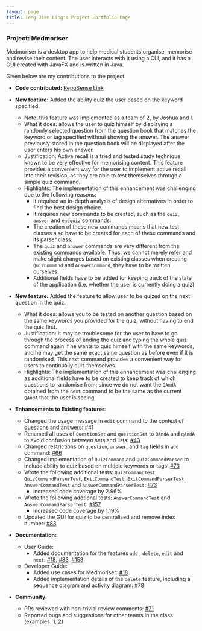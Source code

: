```yaml
---
layout: page
title: Teng Jian Ling's Project Portfolio Page
---
```


### Project: Medmoriser

Medmoriser is a desktop app to help medical students organise, memorise and revise their content. The user interacts with it using a CLI, and it has a GUI created with JavaFX and is written in Java.

Given below are my contributions to the project.

- **Code contributed:** [RepoSense Link](https://nus-cs2103-ay2021s1.github.io/tp-dashboard/#breakdown=true&search=tengjianling)

- **New feature:** Added the ability quiz the user based on the keyword specified.
  - Note: this feature was implemented as a team of 2, by Joshua and I.
  - What it does: allows the user to quiz himself  by displaying a randomly selected question  from the question book that matches the keyword or tag specified without showing the answer. The answer previously stored in the question book will be displayed after the user enters his own answer.
  - Justification: Active recall is a tried and tested study technique known to be very effective for memorising content. This feature provides a convenient way for the user to implement active recall into their revision, as they are able to test themselves through a simple quiz command.
  - Highlights: The implementation of this enhancement was challenging due to the following reasons:
    - It required an in-depth analysis of design alternatives in order to find the best design choice.
    - It  requires new commands to be created, such as the `quiz`,  `answer` and `endquiz` commands.
    - The creation of these new commands means that new test classes also have to be created for each of these commands and its parser class.
    - The `quiz` and `answer` commands are very different from the existing commands available. Thus, we cannot merely refer and make slight changes based on existing classes when creating `QuizCommand` and `AnswerCommand`, they have to be written ourselves.
    - Additional fields have to be added for keeping track of the state of the application (i.e. whether the user is currently doing a quiz)

- **New feature:** Added the feature to allow user to be quized on the next question in the quiz.
  - What it does: allows you to be tested on another question based on the same keywords you provided for the quiz, without having to end the quiz first.
  - Justification: It may be troublesome for the user to have to go through the process of ending the quiz and typing the whole quiz command again if he wants to quiz himself with the same keywords, and he may get the same exact same question as before even if it is randomised. This `next` command provides a convenient way for users to continually quiz themselves.
  - Highlights: The implementation of this enhancement was challenging as additional fields have to be created to keep track of which questions to randomise from, since we do not want the `QAndA` obtained from the `next` command to be the same as the current `QAndA` that the user is seeing.

- **Enhancements to Existing features:**
  - Changed the usage message in `edit` command to the context of questions and answers: [#41](https://github.com/AY2021S1-CS2103T-W15-1/tp/pull/41)
  - Renamed all uses of `QuestionSet` and `questionSet` to `QAndA` and `qAndA` to avoid confusion between sets and lists: [#43](https://github.com/AY2021S1-CS2103T-W15-1/tp/pull/43)
  - Changed restrictions on `question`, `answer`, and `tag` fields in `add` command: [#66](https://github.com/AY2021S1-CS2103T-W15-1/tp/pull/66)
  - Changed implementation of `QuizCommand` and `QuizCommandParser` to include ability to quiz based on multiple keywords or tags: [#73](https://github.com/AY2021S1-CS2103T-W15-1/tp/pull/73)
  - Wrote the following additional tests: `QuizCommandTest`, `QuizCommandParserTest`, `ExitCommandTest`, `ExitCommandParserTest`, `AnswerCommandTest` and `AnswerCommandParserTest`: [#73](https://github.com/AY2021S1-CS2103T-W15-1/tp/pull/73)
    - increased code coverage by 2.96%
  - Wrote the following addtional tests: `AnswerCommandTest` and `AnswerCommandParserTest`: [#157](https://github.com/AY2021S1-CS2103T-W15-1/tp/pull/157)
    - increased code coverage by  1.19%
  - Updated the GUI for quiz to be centralised and remove index number: [#83](https://github.com/AY2021S1-CS2103T-W15-1/tp/pull/83)


- **Documentation:**
  - User Guide:
    - Added documentation for the features `add` , `delete`, `edit` and `next`: [#18](https://github.com/AY2021S1-CS2103T-W15-1/tp/pull/18), [#83](https://github.com/AY2021S1-CS2103T-W15-1/tp/pull/83), [#153](https://github.com/AY2021S1-CS2103T-W15-1/tp/pull/153)
  - Developer Guide:
    - Added use cases for Medmoriser: [#18](https://github.com/AY2021S1-CS2103T-W15-1/tp/pull/18)
    - Added implementation details of the `delete` feature, including a sequence diagram and activity diagram: [#78](https://github.com/AY2021S1-CS2103T-W15-1/tp/pull/78)

- **Community**:
  - PRs reviewed with non-trivial review comments: [#71](https://github.com/AY2021S1-CS2103T-W15-1/tp/pull/71)
  - Reported bugs and suggestions for other teams in the class (examples: [1](https://github.com/AY2021S1-CS2103T-W16-3/tp/issues/236), [2](https://github.com/AY2021S1-CS2103T-W16-3/tp/issues/237))

